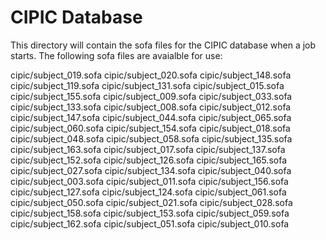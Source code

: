 # CIPIC Database

This directory will contain the sofa files for the CIPIC database when a job 
starts. The following sofa files are avaialble for use:

cipic/subject\_019.sofa
cipic/subject\_020.sofa
cipic/subject\_148.sofa
cipic/subject\_119.sofa
cipic/subject\_131.sofa
cipic/subject\_015.sofa
cipic/subject\_155.sofa
cipic/subject\_009.sofa
cipic/subject\_033.sofa
cipic/subject\_133.sofa
cipic/subject\_008.sofa
cipic/subject\_012.sofa
cipic/subject\_147.sofa
cipic/subject\_044.sofa
cipic/subject\_065.sofa
cipic/subject\_060.sofa
cipic/subject\_154.sofa
cipic/subject\_018.sofa
cipic/subject\_048.sofa
cipic/subject\_058.sofa
cipic/subject\_135.sofa
cipic/subject\_163.sofa
cipic/subject\_017.sofa
cipic/subject\_137.sofa
cipic/subject\_152.sofa
cipic/subject\_126.sofa
cipic/subject\_165.sofa
cipic/subject\_027.sofa
cipic/subject\_134.sofa
cipic/subject\_040.sofa
cipic/subject\_003.sofa
cipic/subject\_011.sofa
cipic/subject\_156.sofa
cipic/subject\_127.sofa
cipic/subject\_124.sofa
cipic/subject\_061.sofa
cipic/subject\_050.sofa
cipic/subject\_021.sofa
cipic/subject\_028.sofa
cipic/subject\_158.sofa
cipic/subject\_153.sofa
cipic/subject\_059.sofa
cipic/subject\_162.sofa
cipic/subject\_051.sofa
cipic/subject\_010.sofa
